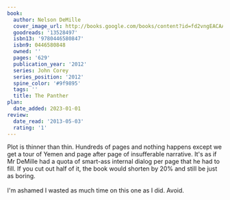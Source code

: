 ```yaml
---
book:
  author: Nelson DeMille
  cover_image_url: http://books.google.com/books/content?id=fd2vngEACAAJ&printsec=frontcover&img=1&zoom=1&source=gbs_api
  goodreads: '13528497'
  isbn13: '9780446580847'
  isbn9: 0446580848
  owned: ''
  pages: '629'
  publication_year: '2012'
  series: John Corey
  series_position: '2012'
  spine_color: '#9f9895'
  tags: ''
  title: The Panther
plan:
  date_added: 2023-01-01
review:
  date_read: '2013-05-03'
  rating: '1'
---
```


Plot is thinner than thin. Hundreds of pages and nothing happens except we get a tour of Yemen and page after page of insufferable narrative. It's as if Mr DeMille had a quota of smart-ass internal dialog per page that he had to fill. If you cut out half of it, the book would shorten by 20% and still be just as boring. <br/><br/>I'm ashamed I wasted as much time on this one as I did. Avoid.

